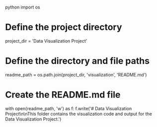 python
import os

# Define the project directory
project_dir = 'Data Visualization Project'

# Define the directory and file paths
readme_path = os.path.join(project_dir, 'visualization', 'README.md')

# Create the README.md file
with open(readme_path, 'w') as f:
    f.write('# Data Visualization Project\n\nThis folder contains the visualization code and output for the Data Visualization Project.')
